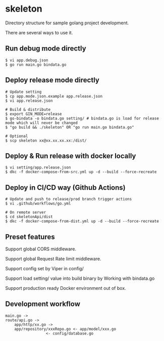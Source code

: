 # skeleton 

Directory structure for sample golang project development.

There are several ways to use it.

## Run debug mode directly

```
$ vi app.debug.json
$ go run main.go bindata.go
```

## Deploy release mode directly

```
# Update setting
$ cp app.mode.json.example app.release.json
$ vi app.release.json

# Build & distribute
$ export GIN_MODE=release
$ go-bindata -o bindata.go setting/ # bindata.go is load for release mode which will never be changed
$ "go build && ./skeleton" OR "go run main.go bindata.go"

# Optional
$ scp skeleton xx@xx.xx.xx.xx:/dist/
```

## Deploy & Run release with docker locally

```
$ vi setting/app.release.json
$ dkc -f docker-compose-from-src.yml up -d --build --force-recreate
```

## Deploy in CI/CD way (Github Actions)

```
# Update and push to release/prod branch trigger actions
$ vi .github/workflows/go.yml

# On remote server
$ cd skeletonApi/dist
$ dkc -f docker-compose-from-dist.yml up -d --build --force-recreate
```

## Preset features

Support global CORS middleware.

Support global Request Rate limit middleware.

Support config set by Viper in config/

Support load setting/ value into build binary by Working with bindata.go

Support production ready Docker environment out of box.

## Development workflow

```
main.go ->
route/api.go ->
	app/http/xx.go ->
	app/repository/xxxRepo.go <- app/model/xxx.go
				  <- config/database.go
```

